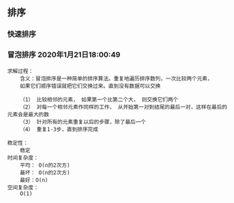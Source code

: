 ## 排序
### 快速排序
### 冒泡排序 2020年1月21日18:00:49
    求解过程：
        含义：冒泡排序是一种简单的排序算法。重复地遍历排序数列，一次比较两个元素，
        如果它们顺序错误就把它们交换过来。直到没有数据可以交换
        
        （1） 比较相邻的元素， 如果第一个比第二个大， 则交换它们两个
        （2） 对每一个相邻元素作同样的工作， 从开始第一对到结尾的最后一对，这样在最后的元素会是最大的数
        （3） 针对所有的元素重复以后的步骤，除了最后一个
        （4） 重复1-3步，直到排序完成
        
    稳定性：
        稳定
    时间复杂度：
        平均： O(n的2次方)
        最坏： O(n的2次方)
        最好：O(n)
    空间复杂度：
        O(1)
    
    